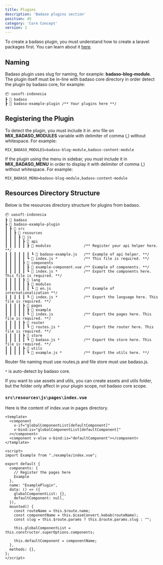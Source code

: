 ```yaml
---
title: Plugins
description: 'Badaso plugins section'
position: 45
category: 'Core Concept'
version: 1
---
```


To create a badaso plugin, you must understand how to create a laravel packages first. You can learn about it [here](https://laravelpackage.com/).

## Naming

Badaso plugin uses slug for naming, for example: **badaso-blog-module**. The plugin itself must be in-line with badaso core directory in order detect the plugin by badaso core, for example:

```
📦 uasoft-indonesia
┣ 📂 badaso
┣ 📂 badaso-example-plugin /** Your plugins here **/
```

## Registering the Plugin

To detect the plugin, you must include it in .env file on **MIX_BADASO_MODULES** variable with delimiter of comma (,) without whitespace. For example:

```
MIX_BADASO_MODULES=badaso-blog-module,badaso-content-module
```

<alert>
If the plugin using the menu in sidebar, you must include it in <b>MIX_BADASO_MENU</b> in order to display it with delimiter of comma (,) without whitespace. For example:

```
MIX_BADASO_MENU=badaso-blog-module,badaso-content-module
```
</alert>

## Resources Directory Structure

Below is the resources directory structure for plugins from badaso.

```
📦 uasoft-indonesia
┣ 📂 badaso
┣ 📂 badaso-example-plugin
┃ ┣ 📂 src
┃ ┃ ┣ 📂 resources
┃ ┃ ┃ ┣ 📂 js
┃ ┃ ┃ ┃ ┣ 📂 api
┃ ┃ ┃ ┃ ┃ ┣ 📂 modules               /** Register your api helper here. **/
┃ ┃ ┃ ┃ ┃ ┃ ┗ 📜 badaso-example.js   /** Example of api helper. **/
┃ ┃ ┃ ┃ ┃ ┗ 📜 index.js *            /** This file is required. **/
┃ ┃ ┃ ┃ ┣ 📂 components
┃ ┃ ┃ ┃ ┃ ┣ 📜 example-component.vue /** Example of components. **/
┃ ┃ ┃ ┃ ┃ ┗ 📜 index.js *            /** Export the components here. This file is required. **/
┃ ┃ ┃ ┃ ┣ 📂 lang
┃ ┃ ┃ ┃ ┃ ┣ 📂 modules
┃ ┃ ┃ ┃ ┃ ┃ ┗ 📜 en.js               /** Example of internationalization **/
┃ ┃ ┃ ┃ ┃ ┗ 📜 index.js *            /** Export the language here. This file is required. **/
┃ ┃ ┃ ┃ ┣ 📂 pages
┃ ┃ ┃ ┃ ┃ ┣ 📂 example
┃ ┃ ┃ ┃ ┃ ┗ 📜 index.js              /** Export the pages here. This file is required. **/
┃ ┃ ┃ ┃ ┣ 📂 router
┃ ┃ ┃ ┃ ┃ ┗ 📜 routes.js *           /** Export the router here. This file is required. **/
┃ ┃ ┃ ┃ ┣ 📂 store
┃ ┃ ┃ ┃ ┃ ┗ 📜 badaso.js *           /** Export the store here. This file is required. **/
┃ ┃ ┃ ┃ ┣ 📂 utils
┃ ┃ ┃ ┃ ┃ ┗ 📜 example.js *          /** Export the utils here. **/
```

<alert type="warning">

Router file naming must use routes.js and file store must use badaso.js.

</alert>

<alert>

<code>*</code> is auto-detect by badaso core.

If you want to use assets and utils, you can create assets and utils folder, but the folder only affect in your plugin scope, not badaso core scope.

</alert>

### `src\resources\js\pages\index.vue`

Here is the content of index.vue in pages directory.

```vue
<template>
  <component
    v-if="globalComponentList[defaultComponent]"
    v-bind:is="globalComponentList[defaultComponent]"
  ></component>
  <component v-else v-bind:is="defaultComponent"></component>
</template>

<script>
import Example from "./example/index.vue";

export default {
  components: {
    // Register the pages here
    Example
  },
  name: "ExamplePlugin",
  data: () => ({
    globalComponentList: {},
    defaultComponent: null,
  }),
  mounted() {
    const routeName = this.$route.name;
    const componentName = this.$caseConvert.kebab(routeName);
    const slug = this.$route.params ? this.$route.params.slug : "";

    this.globalComponentList = this.constructor.superOptions.components;

    this.defaultComponent = componentName;
  },
  methods: {},
};
</script>
```